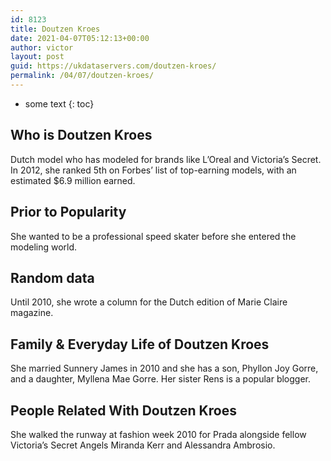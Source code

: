 ```yaml
---
id: 8123
title: Doutzen Kroes
date: 2021-04-07T05:12:13+00:00
author: victor
layout: post
guid: https://ukdataservers.com/doutzen-kroes/
permalink: /04/07/doutzen-kroes/
---
```


* some text
{: toc}


## Who is Doutzen Kroes



Dutch model who has modeled for brands like L&#8217;Oreal and Victoria&#8217;s Secret. In 2012, she ranked 5th on Forbes&#8217; list of top-earning models, with an estimated $6.9 million earned.

                
                
                
## Prior to Popularity



She wanted to be a professional speed skater before she entered the modeling world.

                
                
                
## Random data



Until 2010, she wrote a column for the Dutch edition of Marie Claire magazine.

                
                
                
## Family & Everyday Life of Doutzen Kroes



She married Sunnery James in 2010 and she has a son, Phyllon Joy Gorre, and a daughter, Myllena Mae Gorre. Her sister Rens is a popular blogger.

                
                
                
## People Related With Doutzen Kroes



She walked the runway at fashion week 2010 for Prada alongside fellow Victoria&#8217;s Secret Angels Miranda Kerr and Alessandra Ambrosio.

                
              
            
          
          
          